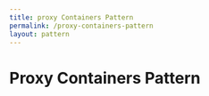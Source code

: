 ```yaml
---
title: proxy Containers Pattern
permalink: /proxy-containers-pattern
layout: pattern
---
```


# Proxy Containers Pattern
